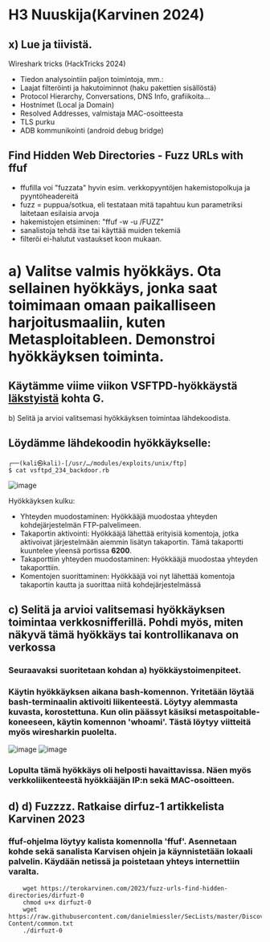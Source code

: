 # H3 Nuuskija(Karvinen 2024)

## x) Lue ja tiivistä.
Wireshark tricks (HackTricks 2024)


- Tiedon analysointiin paljon toimintoja, mm.:
- Laajat filteröinti ja hakutoiminnot (haku pakettien sisällöstä)
- Protocol Hierarchy, Conversations, DNS Info, grafiikoita...
- Hostnimet (Local ja Domain)
- Resolved Addresses, valmistaja MAC-osoitteesta
- TLS purku
- ADB kommunikointi (android debug bridge)

## Find Hidden Web Directories - Fuzz URLs with ffuf
- ffufilla voi "fuzzata" hyvin esim. verkkopyyntöjen hakemistopolkuja ja pyyntöheadereitä
- fuzz = puppua/sotkua, eli testataan mitä tapahtuu kun parametriksi laitetaan esilaisia arvoja
- hakemistojen etsiminen: "ffuf -w <sanalista> -u <url>/FUZZ"
- sanalistoja tehdä itse tai käyttää muiden tekemiä
- filteröi ei-halutut vastaukset koon mukaan.

# a) Valitse valmis hyökkäys. Ota sellainen hyökkäys, jonka saat toimimaan omaan paikalliseen harjoitusmaaliin, kuten Metasploitableen. Demonstroi hyökkäyksen toiminta.
## Käytämme viime viikon VSFTPD-hyökkäystä [läkstyistä](https://github.com/WindoCode/Tunkeutumistestaus/blob/main/h2.md) kohta G.

b) Selitä ja arvioi valitsemasi hyökkäyksen toimintaa lähdekoodista.
## Löydämme lähdekoodin hyökkäykselle:                                                                                                          
    ┌──(kali㉿kali)-[/usr/…/modules/exploits/unix/ftp]
    $ cat vsftpd_234_backdoor.rb
![image](https://github.com/user-attachments/assets/552f9156-ff72-4424-a1c1-5eb8438184a5)

Hyökkäyksen kulku:

- Yhteyden muodostaminen: Hyökkääjä muodostaa yhteyden kohdejärjestelmän FTP-palvelimeen.
- Takaportin aktivointi: Hyökkääjä lähettää erityisiä komentoja, jotka aktivoivat järjestelmään aiemmin lisätyn takaportin. Tämä takaportti kuuntelee yleensä portissa **6200**.
- Takaporttiin yhteyden muodostaminen: Hyökkääjä muodostaa yhteyden takaporttiin.
- Komentojen suorittaminen: Hyökkääjä voi nyt lähettää komentoja takaportin kautta ja suorittaa niitä kohdejärjestelmässä

## c) Selitä ja arvioi valitsemasi hyökkäyksen toimintaa verkkosnifferillä. Pohdi myös, miten näkyvä tämä hyökkäys tai kontrollikanava on verkossa
### Seuraavaksi suoritetaan kohdan a) hyökkäystoimenpiteet.
### Käytin hyökkäyksen aikana bash-komennon. Yritetään löytää bash-terminaalin aktivoiti liikenteestä. Löytyy alemmasta kuvasta, korostettuna. Kun olin päässyt käsiksi metaspoitable-koneeseen, käytin komennon 'whoami'. Tästä löytyy viitteitä myös wiresharkin puolelta.
![image](https://github.com/user-attachments/assets/7c67a0ef-470a-4a9b-aae8-c9acbd21a1e1)
![image](https://github.com/user-attachments/assets/79a07a25-bdda-4afc-a5f7-42c8c08d6f95)
### Lopulta tämä hyökkäys oli helposti havaittavissa. Näen myös verkkoliikenteestä hyökkääjän IP:n sekä MAC-osoitteen.

## d) d) Fuzzzz. Ratkaise dirfuz-1 artikkelista Karvinen 2023
### ffuf-ohjelma löytyy kalista komennolla 'ffuf'. Asennetaan kohde sekä sanalista Karvisen ohjein ja käynnistetään lokaali palvelin. Käydään netissä ja poistetaan yhteys internettiin varalta.

        wget https://terokarvinen.com/2023/fuzz-urls-find-hidden-directories/dirfuzt-0
        chmod u+x dirfuzt-0
        wget https://raw.githubusercontent.com/danielmiessler/SecLists/master/Discovery/Web-Content/common.txt
        ./dirfuzt-0


